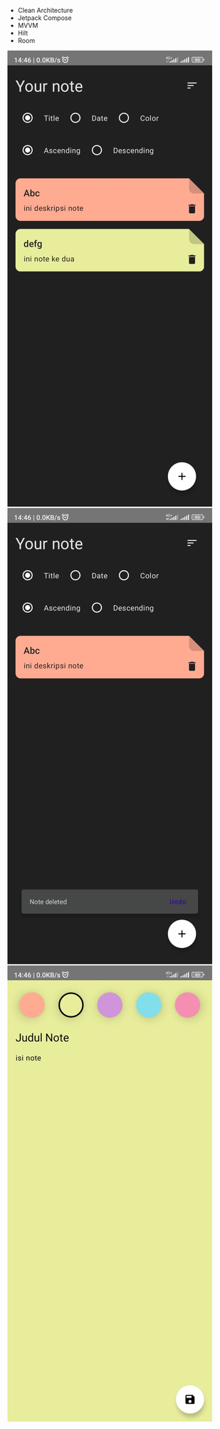 - Clean Architecture
- Jetpack Compose
- MVVM
- Hilt
- Room

![ss1](https://github.com/nurhamidqq/jetpacknoteapp/blob/master/ss/1.jpeg)
![ss2](https://github.com/nurhamidqq/jetpacknoteapp/blob/master/ss/2.jpeg)
![ss3](https://github.com/nurhamidqq/jetpacknoteapp/blob/master/ss/3.jpeg)
